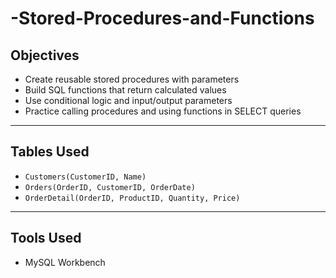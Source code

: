 # -Stored-Procedures-and-Functions

##  Objectives

- Create reusable stored procedures with parameters
- Build SQL functions that return calculated values
- Use conditional logic and input/output parameters
- Practice calling procedures and using functions in SELECT queries

---

##  Tables Used

- `Customers(CustomerID, Name)`
- `Orders(OrderID, CustomerID, OrderDate)`
- `OrderDetail(OrderID, ProductID, Quantity, Price)`

---

##  Tools Used

- MySQL Workbench

